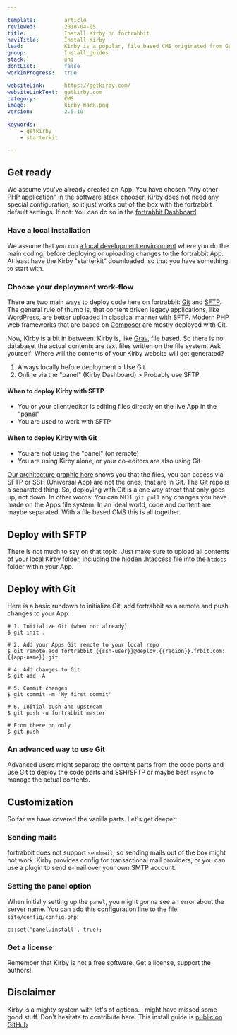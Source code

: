 ```yaml
---

template:         article
reviewed:         2018-04-05
title:            Install Kirby on fortrabbit
naviTitle:        Install Kirby
lead:             Kirby is a popular, file based CMS originated from Germany (YEAH!). Learn here how to install and tune Kirby on fortrabbit.
group:            Install_guides
stack:            uni
dontList:         false
workInProgress:   true

websiteLink:      https://getkirby.com/
websiteLinkText:  getkirby.com
category:         CMS
image:            kirby-mark.png
version:          2.5.10

keywords:
    - getkirby
    - starterkit

---
```


## Get ready

We assume you've already created an App. You have chosen "Any other PHP application" in the software stack chooser. Kirby does not need any special configuration, so it just works out of the box with the fortrabbit default settings. If not: You can do so in the [fortrabbit Dashboard](/dashboard). 

### Have a local installation

We assume that you run [a local development environment](/local-development) where you do the main coding, before deploying or uploading changes to the fortrabbit App. At least have the Kirby "starterkit" downloaded, so that you have something to start with.

### Choose your deployment work-flow

There are two main ways to deploy code here on fortrabbit: [Git](/git-deployment) and [SFTP](/sftp-uni). The general rule of thumb is, that content driven legacy applications, like [WordPress](/install-wordpress), are better uploaded in classical manner with SFTP. Modern PHP web frameworks that are based on [Composer](/composer) are mostly deployed with Git. 

Now, Kirby is a bit in between. Kirby is, like [Grav](/install-grav), file based. So there is no database, the actual contents are text files written on the file system. Ask yourself: Where will the contents of your Kirby website will get generated? 

1. Always locally before deployment  > Use Git
2. Online via the "panel" (Kirby Dashboard) > Probably use SFTP

#### When to deploy Kirby with SFTP

* You or your client/editor is editing files directly on the live App in the "panel"
* You are used to work with SFTP

#### When to deploy Kirby with Git

* You are not using the "panel" (on remote)
* You are using Kirby alone, or your co-editors are also using Git

[Our architecture graphic here](/deployment-methods-uni#toc-understanding-the-architecture) shows you that the files, you can access via SFTP or SSH (Universal App) are not the ones, that are in Git. The Git repo is a separated thing. So, deploying with Git is a one way street that only goes up, not down. In other words: You can NOT `git pull` any changes you have made on the Apps file system. In an ideal world, code and content are maybe separated. With a file based CMS this is all together.

## Deploy with SFTP

There is not much to say on that topic. Just make sure to upload all contents of your local Kirby folder, including the hidden .htaccess file into the `htdocs` folder within your App. 


## Deploy with Git

Here is a basic rundown to initialize Git, add fortrabbit as a remote and push changes to your App:

```
# 1. Initialize Git (when not already)
$ git init .

# 2. Add your Apps Git remote to your local repo
$ git remote add fortrabbit {{ssh-user}}@deploy.{{region}}.frbit.com:{{app-name}}.git

# 4. Add changes to Git
$ git add -A

# 5. Commit changes
$ git commit -m 'My first commit'

# 6. Initial push and upstream
$ git push -u fortrabbit master

# From there on only
$ git push
```

### An advanced way to use Git

Advanced users might separate the content parts from the code parts and use Git to deploy the code parts and SSH/SFTP or maybe best `rsync` to manage the actual contents.



## Customization

So far we have covered the vanilla parts. Let's get deeper:


### Sending mails

fortrabbit does not support `sendmail`, so sending mails out of the box might not work. Kirby provides config for transactional mail providers, or you can use a plugin to send e-mail over your own SMTP account.


### Setting the panel option

When initially setting up the `panel`, you might gonna see an error about the server name. You can add this configuration line to the file: `site/config/config.php`:

```
c::set('panel.install', true);
```

### Get a license

Remember that Kirby is not a free software. Get a license, support the authors!

## Disclaimer

Kirby is a mighty system with lot's of options. I might have missed some good stuff. Don't hesitate to contribute here. This install guide is [public on GitHub](https://github.com/fortrabbit/help/blob/master/docs/install-kirby-2)